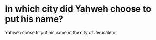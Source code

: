 # In which city did Yahweh choose to put his name?

Yahweh chose to put his name in the city of Jerusalem.

